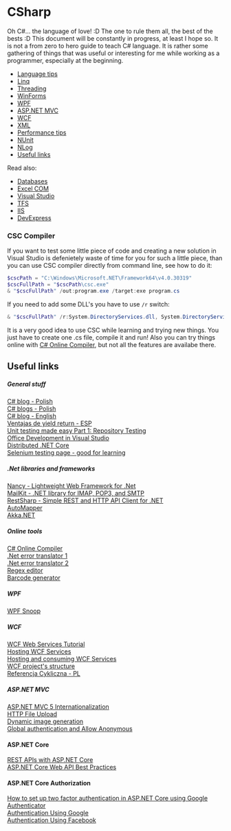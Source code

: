 # CSharp
Oh C#... the language of love! :D The one to rule them all, the best of the bests :D This document will be constantly in progress, at least I hope so. It is not a from zero to hero guide to teach C# language. It is rather some gathering of things that was useful or interesting for me while working as a programmer, especially at the beginning.

* [Language tips](https://github.com/abik11/tips-tricks/blob/master/CSharp/Language.md)
* [Linq](https://github.com/abik11/tips-tricks/blob/master/CSharp/Linq.md)
* [Threading](https://github.com/abik11/tips-tricks/blob/master/CSharp/Threading.md)
* [WinForms](https://github.com/abik11/tips-tricks/blob/master/CSharp/GUI.md#winforms)
* [WPF](https://github.com/abik11/tips-tricks/blob/master/CSharp/GUI.md#wpf)
* [ASP.NET MVC](https://github.com/abik11/tips-tricks/blob/master/CSharp/ASPNET_MVC.md)
* [WCF](https://github.com/abik11/tips-tricks/blob/master/CSharp/WCF.md)
* [XML](https://github.com/abik11/tips-tricks/blob/master/CSharp/XML.md)
* [Performance tips](https://github.com/abik11/tips-tricks/blob/master/CSharp/Performance.md)
* [NUnit](https://github.com/abik11/tips-tricks/blob/master/CSharp/NUnit.md)
* [NLog](https://github.com/abik11/tips-tricks/blob/master/CSharp/NLog.md)
* [Useful links](#useful-links)

Read also:
* [Databases](https://github.com/abik11/tips-tricks/blob/master/DB)
* [Excel COM](https://github.com/abik11/tips-tricks/blob/master/VBA.md#c)
* [Visual Studio](https://https://github.com/abik11/tips-tricks/blob/master/DevTools.md#visual-studio)
* [TFS](https://https://github.com/abik11/tips-tricks/blob/master/DevTools.md#tfs)
* [IIS](https://https://github.com/abik11/tips-tricks/blob/master/OS+Net.md#iis)
* [DevExpress](https://github.com/abik11/tips-tricks/blob/master/DevExpress)

### CSC Compiler
If you want to test some little piece of code and creating a new solution in Visual Studio is defenietely waste of time for you for such a little piece, than you can use CSC compiler directly from command line, see how to do it:
```powershell
$cscPath = "C:\Windows\Microsoft.NET\Framework64\v4.0.30319"
$cscFullPath = "$cscPath\csc.exe"
& "$cscFullPath" /out:program.exe /target:exe program.cs
```
If you need to add some DLL's you have to use `/r` switch:
```powershell
& "$cscFullPath" /r:System.DirectoryServices.dll, System.DirectoryServices.AccountManagement.dll /out:program.exe /target:exe program.cs
```
It is a very good idea to use CSC while learning and trying new things. You just have to create one .cs file, compile it and run! Also you can try things online with [C# Online Compiler](https://dotnetfiddle.net/), but not all the features are availabe there.

## Useful links

##### General stuff
[C# blog - Polish](https://www.plukasiewicz.net/)<br />
[C# blogs - Polish](https://dotnetomaniak.pl/)<br />
[C# blog - English](https://medium.com/@mdfarragher)<br />
[Ventajas de yield return - ESP](https://bmegias.wordpress.com/2010/11/10/que-es-yield-y-por-que-hay-que-usarlo/)<br/>
[Unit testing made easy Part 1: Repository Testing](https://www.codeproject.com/Articles/488264/Unit-testing-made-easy-Part-Repository-Testing)<br />
[Office Development in Visual Studio](https://www.red-gate.com/simple-talk/dotnet/c-programming/office-development-in-visual-studio/)<br />
[Distributed .NET Core](https://devmentors.io/distributed-net-core/)<br />
[Selenium testing page - good for learning](http://testing.todvachev.com/)<br />

##### .Net libraries and frameworks
[Nancy - Lightweight Web Framework for .Net](http://nancyfx.org/)<br />
[MailKit - .NET library for IMAP, POP3, and SMTP](https://github.com/jstedfast/MailKit)<br />
[RestSharp - Simple REST and HTTP API Client for .NET](https://github.com/restsharp/RestSharp)<br />
[AutoMapper](https://github.com/AutoMapper/AutoMapper/wiki)<br />
[Akka.NET](https://hryniewski.net/2017/03/22/akka-net-1-creating-actor-system-and-making-first-contact/)<br />

##### Online tools
[C# Online Compiler](https://dotnetfiddle.net/)<br />
[.Net error translator 1](http://finderr.net/)<br />
[.Net error translator 2](http://www.errortoenglish.com/)<br />
[Regex editor](http://regexr.com/)<br />
[Barcode generator](http://barcode.tec-it.com/en)<br />

##### WPF
[WPF Snoop](https://github.com/cplotts/snoopwpf)<br />

##### WCF
[WCF Web Services Tutorial](http://mikesknowledgebase.azurewebsites.net/pages/Services/WebServices.htm)<br />
[Hosting WCF Services](https://docs.microsoft.com/en-us/dotnet/framework/wcf/hosting-services)<br />
[Hosting and consuming WCF Services](https://msdn.microsoft.com/en-us/library/bb332338.aspx)<br />
[WCF project's structure](https://www.codemag.com/article/0809101)<br />
[Referencja Cykliczna - PL](https://cezarywalenciuk.pl/blog/programing/post/wcf-i-circular-reference-referencja-cykliczna)<br />

##### ASP.NET MVC
[ASP.NET MVC 5 Internationalization](http://afana.me/archive/2011/01/14/aspnet-mvc-internationalization.aspx/)<br />
[HTTP File Upload](https://www.hanselman.com/blog/ABackToBasicsCaseStudyImplementingHTTPFileUploadWithASPNETMVCIncludingTestsAndMocks.aspx)<br />
[Dynamic image generation](https://www.hanselman.com/blog/BackToBasicsDynamicImageGenerationASPNETControllersRoutingIHttpHandlersAndRunAllManagedModulesForAllRequests.aspx)<br />
[Global authentication and Allow Anonymous](https://weblogs.asp.net/jongalloway/asp-net-mvc-authentication-global-authentication-and-allow-anonymous)<br />

#### ASP.NET Core
[REST APIs with ASP.NET Core](https://www.freecodecamp.org/news/an-awesome-guide-on-how-to-build-restful-apis-with-asp-net-core-87b818123e28/)<br />
[ASP.NET Core Web API Best Practices](https://code-maze.com/aspnetcore-webapi-best-practices/)<br />

#### ASP.NET Core Authorization
[How to set up two factor authentication in ASP.NET Core using Google Authenticator](https://medium.freecodecamp.org/how-to-set-up-two-factor-authentication-on-asp-net-core-using-google-authenticator-4b15d0698ec9)<br />
[Authentication Using Google](https://ankitsharmablogs.com/authentication-using-google-asp-net-core-2-0/)<br />
[Authentication Using Facebook](https://ankitsharmablogs.com/authentication-using-facebook-in-asp-net-core-2-0/)<br />
